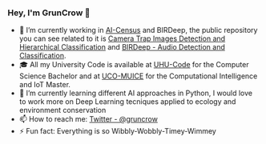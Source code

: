 ### Hey, I'm GrunCrow 👋

- 🔭 I’m currently working in [AI-Census](https://aicensus.github.io) and BIRDeep, the public repository you can see related to it is [Camera Trap Images Detection and Hierarchical Classification](https://github.com/GrunCrow/cv4ecology) and [BIRDeep - Audio Detection and Classification](https://github.com/GrunCrow/BIRDeep_NeuralNetworks).
- 🎓 All my University Code is available at [UHU-Code](https://github.com/GrunCrow/UHU_Code) for the Computer Science Bachelor and at [UCO-MUICE](https://github.com/GrunCrow/MUICE) for the Computational Intelligence and IoT Master.
- 🌱 I’m currently learning different AI approaches in Python, I would love to work more on Deep Learning tecniques applied to ecology and environment conservation
- 📫 How to reach me: [Twitter - @gruncrow](https://twitter.com/GrunCrow)
- ⚡ Fun fact: Everything is so Wibbly-Wobbly-Timey-Wimmey

<!--
**GrunCrow/GrunCrow** is a ✨ _special_ ✨ repository because its `README.md` (this file) appears on your GitHub profile.

Here are some ideas to get you started:

- 🔭 I’m currently working on ...
- 🌱 I’m currently learning ...
- 👯 I’m looking to collaborate on ...
- 🤔 I’m looking for help with ...
- 💬 Ask me about ...
- 📫 How to reach me: ...
- 😄 Pronouns: ...
- ⚡ Fun fact: ...


- 👯 I’m looking to collaborate on any interesting AI Project
-->
